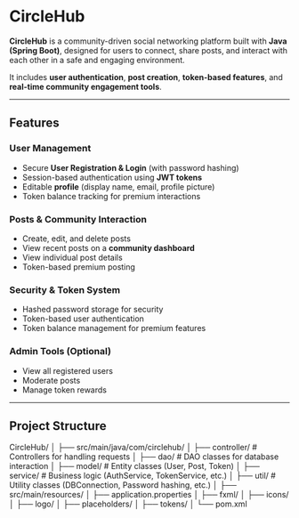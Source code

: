 # CircleHub

**CircleHub** is a community-driven social networking platform built with **Java (Spring Boot)**, designed for users to connect, share posts, and interact with each other in a safe and engaging environment.  

It includes **user authentication**, **post creation**, **token-based features**, and **real-time community engagement tools**.  

---

##  Features

###  User Management
- Secure **User Registration & Login** (with password hashing)
- Session-based authentication using **JWT tokens**
- Editable **profile** (display name, email, profile picture)
- Token balance tracking for premium interactions

###  Posts & Community Interaction
- Create, edit, and delete posts
- View recent posts on a **community dashboard**
- View individual post details
- Token-based premium posting

###  Security & Token System
- Hashed password storage for security
- Token-based user authentication
- Token balance management for premium features

###  Admin Tools (Optional)
- View all registered users
- Moderate posts
- Manage token rewards

---


##  Project Structure
CircleHub/
│
├── src/main/java/com/circlehub/
│ ├── controller/ # Controllers for handling requests
│ ├── dao/ # DAO classes for database interaction
│ ├── model/ # Entity classes (User, Post, Token)
│ ├── service/ # Business logic (AuthService, TokenService, etc.)
│ ├── util/ # Utility classes (DBConnection, Password hashing, etc.)
│
├── src/main/resources/
│ ├── application.properties 
│ ├── fxml/ 
│ ├── icons/ 
│ ├── logo/ 
│ ├── placeholders/ 
│ ├── tokens/ 
│
└── pom.xml 

